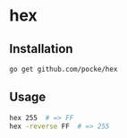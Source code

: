 hex
=======

Installation
---------------

```sh
go get github.com/pocke/hex
```

Usage
-------

```sh
hex 255  # => FF
hex -reverse FF  # => 255
```
